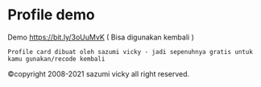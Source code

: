 # Profile demo

Demo https://bit.ly/3oUuMvK ( Bisa digunakan kembali )

```shell
Profile card dibuat oleh sazumi vicky - jadi sepenuhnya gratis untuk kamu gunakan/recode kembali
```
©copyright 2008-2021 sazumi vicky all right reserved.
